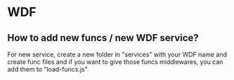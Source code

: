 # WDF

## How to add new funcs / new WDF service?

For new service, create a new folder in "services" with your WDF name and create func files
and if you want to give those funcs middlewares, you can add them to "load-funcs.js"